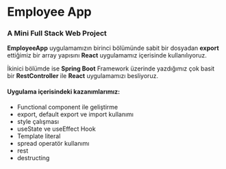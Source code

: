 # Employee App 
### A Mini Full Stack Web Project

**EmployeeApp** uygulamamızın birinci bölümünde sabit bir dosyadan **export** ettiğimiz bir array yapısını **React** uygulamamız içerisinde kullanılıyoruz. 

İkinici bölümde ise **Spring Boot** Framework üzerinde yazdığımız çok basit bir **RestController** ile **React** uygulamamızı besliyoruz. 

#### Uygulama içerisindeki kazanımlarımız: 
- Functional component ile geliştirme 
- export, default export ve import kullanımı
- style çalışması
- useState ve useEffect Hook
- Template literal 
- spread operatör kullanımı 
- rest
- destructing 